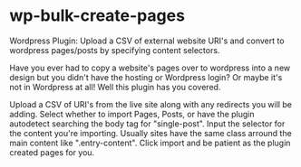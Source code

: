 # wp-bulk-create-pages
Wordpress Plugin: Upload a CSV of external website URI's and convert to wordpress pages/posts by specifying content selectors.

Have you ever had to copy a website's pages over to wordpress into a new design but you didn't have the hosting or Wordpress login? Or maybe it's not in Wordpress at all! Well this plugin has you covered.

Upload a CSV of URI's from the live site along with any redirects you will be adding. 
Select whether to import Pages, Posts, or have the plugin autodetect searching the body tag for "single-post".
Input the selector for the content you're importing. Usually sites have the same class arround the main content like ".entry-content".
Click import and be patient as the plugin created pages for you.
